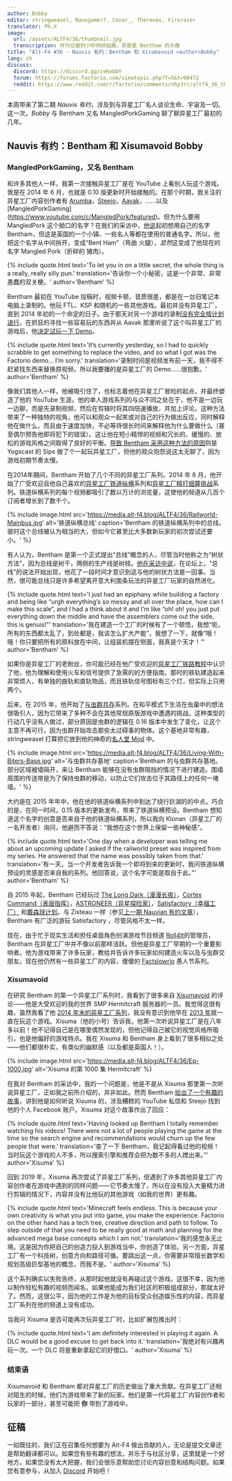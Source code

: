 ```yaml
---
author: Bobby
editor: stringweasel, Nanogamer7, Conor_, Therenas, Firerazer
translator: Ph.X
image:
  url: /assets/ALTF4/36/thumbnail.jpg
  transcription: 作为记者的小吵闹拼贴画，背景是 Bentham 的头像
title: "Alt-F4 #36 - Nauvis 有约：Bentham 和 Xisumavoid <author>Bobby"
lang: zh
discuss:
  discord: https://discord.gg/ceKebbY
  forum: https://forums.factorio.com/viewtopic.php?f=5&t=98472
  reddit: https://www.reddit.com/r/factorio/comments/nhp3rc/altf4_36_the_nauvian_perspective_bentham_and/
---
```


本周带来了第二期 *Nauvis 有约*，涉及到与异星工厂名人谈论生命、宇宙及一切。这一次，*Bobby* 与 Bentham 又名 MangledPorkGaming 聊了聊异星工厂最初的几年。

## Nauvis 有约：Bentham 和 Xisumavoid <author>Bobby</author>

### MangledPorkGaming，又名 Bentham

和许多其他人一样，我第一次接触异星工厂是在 YouTube 上看别人玩这个游戏。我是在 2014 年 6 月，也就是 0.10 版更新时开始接触的。在那个时期，我关注的异星工厂内容创作者有 [Arumba](https://www.youtube.com/user/arumba07)，[Steejo](https://www.youtube.com/user/RotNSteejo)，[Aavak](https://www.youtube.com/user/Aavak)，……以及 [MangledPorkGaming] (https://www.youtube.com/c/MangledPork/featured)。但为什么要用 MangledPork 这个拗口的名字？在我们的采访中，[他说](https://media.alt-f4.blog/ALTF4/36/Bent-Ham.mp3)起初想用自己的名字 Bentham，但这是英国的一个小镇、一些名人等都在使用的普通名字。所以，他把这个名字从中间拆开，变成“Bent Ham”（弯曲 火腿），*显然*这变成了他现在的名字 Mangled Pork（折碎的 猪肉）。

{% include quote.html text='To let you in on a little secret, the whole thing is a really, really silly pun.' translation='告诉你一个小秘密，这是一个非常、非常愚蠢的双关梗。' author='Bentham' %}

Bentham 最初在 YouTube 投稿时，视频卡顿，音质很差，都是在一台旧笔记本电脑上录制的。他玩 FTL、KSP 和随机的一些其他游戏。最初并没有异星工厂，直到 2014 年初的一个命定的日子。由于那天对另一个游戏的录制[没有完全按计划进行](https://media.alt-f4.blog/ALTF4/36/How-Factorio-Began.mp3)，在抓狂的寻找一些容易玩的东西并从 Aavak 那里听说了这个叫异星工厂的游戏后，他[决定试玩一下 Demo](https://youtu.be/honPGJNoDI4)。

{% include quote.html text='It’s currently yesterday, so I had to quickly scrabble to get something to replace the video, and so what I got was the Factorio demo... I’m sorry.' translation='录制时间是视频发布前一天，我不得不赶紧找东西来替换原视频，所以我要播的是异星工厂的 Demo……很抱歉。' author='Bentham' %}

像我们其他人一样，他被吸引住了，也标志着他在异星工厂冒险的起点，并最终塑造了他的 YouTube 生涯。他的单人游戏系列的与众不同之处在于，他不是一边玩一边聊，而是先录制视频，然后在剪辑时将其四倍速播放，并加上评论。这种方法带来了一种独特的视角，他可以和观众一起笑或对自己的行为做出反应，同时解释他在做什么，而且由于速度加快，不必等待很长时间来解释他为什么要做什么（甚至偶尔预告他即将犯下的错误）。这让他在短小精悍的视频和冗长的、缓慢的、放松的游戏风格之间取得了良好的平衡。[导致 Bentham 采用这种方法的原因](https://media.alt-f4.blog/ALTF4/36/Sips-Lets-Play.mp3)则是 Yogscast 的 Sips 做了个一起玩异星工厂，但他的观众抱怨说这太无聊了，因为游戏初期节奏太慢。

在2014年期间，Bentham 开始了几个不同的异星工厂系列。2014 年 8 月，他开始了广受欢迎且他自己喜欢的[异星工厂铁道纵横](https://www.youtube.com/watch?v=aw9zgzrF2DY&list=PLOx2-nvzE_ZI69s1psHkAdeH2_uNmP9rg&index=1)系列和[异星工厂精打细算挑战](https://www.youtube.com/watch?v=FTszEGCARW4&list=PLOx2-nvzE_ZKIrTTzJ5etReO2iFeo_WIp)系列。铁道纵横系列的每个视频都吸引了数以万计的浏览量，这使他的频道从几百个订阅者增长到了数千个。

{% include image.html src='https://media.alt-f4.blog/ALTF4/36/Railworld-Mainbus.jpg' alt='铁道纵横总线' caption='Bentham 的铁道纵横系列中的总线。彼时这个总线被认为相当的大，但如今它甚至比大多数新玩家的初次尝试还要小。' %}

有人认为，Bentham 是第一个正式提出“总线”概念的人，尽管当时他称之为“树状方法”，因为总线是树干，两侧的生产线是树枝。[他在采访中说](https://media.alt-f4.blog/ALTF4/36/Tree-Method.mp3)，在论坛上，“总线”的说法开始出现，他花了一段时间才意识到这与他的树状方法是一回事。当然，很可能总线只是许多希望离开意大利面条玩法的异星工厂玩家的自然进化。

{% include quote.html text='I just had an epiphany while building a factory and being like “urgh everything’s so messy and all over the place, how can I make this scale”, and I had a think about it and I’m like “oh! oh! you just put everything down the middle and have the assemblers come out the side, this is genuis!”' translation='我在建造一个工厂的时候有了一个顿悟，我想“呃，所有的东西都太乱了，到处都是，我该怎么扩大产能”，我想了一下，就像“哦！哦！你只要把所有的原料放在中间，让组装机摆在侧面，我真是个天才！”' author='Bentham' %}

如果你是异星工厂的老粉丝，你可能已经在他广受欢迎的[异星工厂铁路教程](https://youtu.be/XSGYSbEPpbM)中认识了他，他为理解和使用火车和信号提供了急需的的方便指南。那时的铁轨建造起来非常烦人，有单独的曲轨和直轨物品，而且铁轨信号图标有三个灯，但实际上只用两个。

后来，在 2015 年，他开始了[与虫群共存](https://www.youtube.com/watch?v=83KSIH4dJg8&list=PLOx2-nvzE_ZJXS1sQDUzWtvBLn9ZPyUXk)系列。在和平模式下生活在虫巢中的想法很吸引人，因为它带来了多种不会在其他常规原版游戏中遭遇的挑战。这种类型的行动几乎没有人做过，部分原因是虫群的逻辑在 0.16 版本中发生了变化，让这个主意不再可行，因为虫群开始攻击那些太过碍事的物体。这个基地非常有趣，stringweasel 打算把它放到他的神奇的[名人堂 Mod](https://mods.factorio.com/mod/HallOfFame) 中。

{% include image.html src='https://media.alt-f4.blog/ALTF4/36/Living-With-Biters-Base.jpg' alt='与虫群共存基地' caption='Bentham 的与虫群共存基地。部分区域被墙隔开，来让 Bentham 能够在没有虫群阻挡的情况下进行建造。围墙周围的传送带是为了保持虫群的移动，以防止它们攻击位于其路径上的任何一堵墙。' %}

大约是在 2015 年年中，他在他的铁道纵横系列中到达了绕行巨湖的的中点。巧合的是，在同一时间，0.15 版本的更新发布，带来了铁道纵横预设。Bentham 想知道这个名字的创意是否来自于他的铁道纵横系列，所以我向 Klonan（异星工厂的一名开发者）询问，他避而不答说：“我想在这个世界上保留一些神秘感”。

{% include quote.html text='One day when a developer was telling me about an upcoming update I asked if the railworld preset was inspired from my series. He answered that the name was possibly taken from that.' translation='有一天，当一个开发者告诉我一个即将到来的更新时，我问铁道纵横预设的灵感是否来自我的系列。他回答说，这个名字可能是取自于此。”' author='Bentham' %}

自 2015 年起，Bentham 已经玩过 [The Long Dark（漫漫长夜）](https://www.youtube.com/watch?v=YPm-CEp4jYk&list=PLOx2-nvzE_ZLpGM2O2VIET2zT_Cu9WaSS)，[Cortex Command（表层指挥）](https://www.youtube.com/watch?v=fZZmMlNR_GU&list=PLOx2-nvzE_ZKub2IB8ksP7-SZ6j7FLkU8)，[ASTRONEER（异星探险家）](https://www.youtube.com/watch?v=nt2SCXqh-d0&list=PLOx2-nvzE_ZL_FIlc9y9s2JodKExG6_Uc)，[Satisfactory（幸福工厂）](https://www.youtube.com/watch?v=lVMNn4VDOVU&list=PLOx2-nvzE_ZJfc-WhE42WNaOusForSHeA) 和[戴森球计划](https://www.youtube.com/watch?v=ElFjOPyrlts&list=PLOx2-nvzE_ZLGjohS04LpsagHgRK31iON)。与 Zisteau 一样（参见[上一期 Nauvian 有约文章](https://alt-f4.blog/zh/ALTF4-30/)），Bentham 有广泛的游玩 Satisfactory ，尽管风格不太一样。

现在，由于忙于现实生活和担任桌面角色扮演游戏节目频道 [Roll4It](https://www.youtube.com/channel/UCifkjVaOOT5VxraQpYUwL6A)的管理员，Bentham 在异星工厂中并不像以前那样活跃。但他是异星工厂早期的一个重要影响者。他为游戏带来了许多玩家，教给并告诉许多玩家如何建造火车以及与虫群交朋友。现在他仍然有一些异星工厂的内容，傻傻的 [Factslowrio](https://www.youtube.com/watch?v=X388d9waOEg&list=PLOx2-nvzE_ZJGpYLwW3vJSAKqVhECOsz-) 愚人节系列。

### Xisumavoid

在研究 Bentham 的第一个异星工厂系列时，我看到了很多来自 [Xisumavoid](https://www.youtube.com/c/XisumavoidMC/featured) 的评论——他是大受欢迎的我的世界 SMP Hermitcraft 服务器的一员。我觉得这很有趣，虽然我看了他 [2014 年末的异星工厂系列](https://www.youtube.com/watch?v=lKdAhv_LkLM&list=PL7VmhWGNRxKjVgYaRnIMZz31i1F9rNUBL&index=1)，我没有意识到他早在 [2013 年](https://www.youtube.com/watch?v=ga-y3rXzVeo&list=PL7VmhWGNRxKjKohJTh9utStd3XdLN0q6h)就一直在玩这个游戏。Xisuma（他的小号）告诉我，他第一次听说异星工厂是在八年多以前！他不记得自己是在哪里偶然发现的，但他记得自己被它的视觉风格所吸引，也是他偏好的游戏特点。我在 Xisuma 和 Bentham 身上看到了很多相似之处——他们都很朴实，有类似的幽默感（以及都是英国人！）。

{% include image.html src='https://media.alt-f4.blog/ALTF4/36/Ep-1000.jpg' alt='Xisuma 的第 1000 集 Hermitcraft' %}

在我对 Bentham 的采访中，我的一个问题是，他是不是从 Xisuma 那里第一次听说异星工厂，正如我之前所介绍的，并非如此。然而 Bentham [给出了一个有趣的故事](https://media.alt-f4.blog/ALTF4/36/Youtube-Messenger-Bad.mp3)，讲到他是如何听说 Xisuma 的，涉及糟糕的 YouTube 私信和 Steejo 找到他的个人 Facebook 账户。Xisuma 对这个故事作出了回应：

{% include quote.html text='Having looked up Bentham I totally remember watching his videos! There were not a lot of people playing the game at the time so the search engine and recommendations would churn up the few people that were.' translation='查了一下 Bentham，我记起得看过他的视频！当时玩这个游戏的人不多，所以搜索引擎和推荐会把为数不多的人搅出来。”' author='Xisuma' %}

回到 2019 年，Xisuma 再次尝试了异星工厂系列，但遇到了许多其他异星工厂内容创作者在游戏中遇到的同样问题——它节奏太慢了，所以在没有投入大量精力进行剪辑的情况下，内容并没有比他玩的其他游戏（如我的世界）更有趣。

{% include quote.html text='Minecraft feels endless. This is because your own creativity is what you put into game, you make the experience. Factorio on the other hand has a tech tree, creative direction and path to follow. To step outside of that you need to be really good at math and planning for the advanced mega base concepts which I am not.' translation='我的感觉永无止境。这是因为你把自己的创造力投入到游戏当中，你创造了体验。另一方面，异星工厂有一个科技树，创意方向和路径可循。要跳出这一点，你需要非常擅长数学和规划高级巨型基地的概念，而我不是。' author='Xisuma' %}

这个系列确实以失败告终，从那时起他就没有再碰过这个游戏。这很不幸，因为他以制作轻松有趣的视频而闻名，如果他能成为我们社区的积极组成部分，那就太好了。然而，这很公平，因为他的工作是为他的目标受众创造娱乐性的内容，而异星工厂系列在他的频道上没有成功。

当我问 Xisuma 是否可能再次玩异星工厂时，比如扩展包推出时：

{% include quote.html text='I am definitely interested in playing it again. A DLC would be a good excuse to get back into it.' translation='我绝对有兴趣再玩一次。一个 DLC 将是重新拿起它的好借口。' author='Xisuma' %}

### 结束语

Xisumavoid 和 Bentham 都对异星工厂的历史做出了重大贡献。在异星工厂还相对陌生的时候，他们为游戏带来了新的玩家。他们是第一代异星工厂内容创作者和玩家的一部分，甚至可能把 **你** 带到了游戏中。

## 征稿

一如既往的，我们正在召集任何想要为 Alt-F4 做出贡献的人，无论是提交文章还是帮助翻译都可以。如果您有些有趣的想法，并乐于与社区分享，这里就是一个好地方。如果您没有太大把握，我们会很乐意帮助您讨论内容创意和结构问题。如果您有意参与，从加入 [Discord](https://discord.gg/nxnCFkb) 开始吧！
